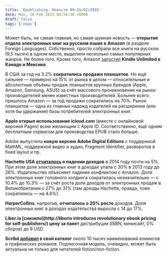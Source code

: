 ```yaml
---
title: 'Epublishing. Новости 09–15/02/2015'
date: Mon, 16 Feb 2015 08:54:38 +0000
draft: false
tags: ['news']
---
```


Может быть, не самая главная, но самая шумная новость — **открытие отдела электронных книг на русском языке в Amazon** (в разделе Foreign Languages). Собственно, просто собрали все книги на русском (9,5 тысяч) в одном месте, выделили несколько самых популярных жанров. Не более того. Кроме того, Amazon [запустил](http://the-digital-reader.com/2015/02/13/amazon-expands-kindle-store-polish-hungarian-hindi-latin-russian-ebooks/) **Kindle Unlimited в Канаде и Мексике**.

В США за год на 3.2% **сократились продажи планшетов**. Но ещё сильнее — примерно на 15% от рынка в целом — относительные и абсолютные объёмы продаж планшетов крупных брендов (Apple, Amazon, Samsung, ASUS) за счёт массового проникновения на рынок производителей менее известных производителей. Больнее всего пришлось Amazon — за год продажи сократились на 70%. Рынок планшетов — одна из главных надежд издателей на расширение (или хотя бы удержание) базы потребителей электронных книг.

**Apple открыл использование icloud.com** (вместе с онлайновой версией Pages) всем желающим с Apple ID. Соответственно, ещё одним бесплатным сервисом для производства EPUB стало больше.

Adobe выпустила **новую версию Adobe Digital Editions** с поддержкой MathML, поддержкой видео и аудио, Fragment Identifier, разворотов в fixed layout и пр.

**Hachette USA [отчиталось](http://the-digital-reader.com/2015/02/10/ebook-revenues-harpercollins-hachette/) о падении доходов** в 2014 году почти на 5%. При этом доля электронных книг в доходах упала с 30% в 2013 году до 26%. Издательство объясняет падение конфликтом с Amazon. Доля электронных книг головного холдинга сократилась незначительно — с 10.4% до 10.3% — за счёт роста доли доходов от электронных продаж в Великобритании с 27% до 31% (там доходы Hachette, правда, тоже сократились — на 4.6%).

**HarperCollins**, напротив, **отчиталось о 20% росте** доходов. Доля электронных книг в доходах издательства выросла с 14 до 17%.

**Liber.io [снизило](http://liberio introduces revolutionary ebook pricing for self-publishers/) цену за пакет** дистрибуции (ISBN, минисайт, 0% сборов) до 9 USD.

**Scribd [добавил](https://gigaom.com/2015/02/10/ebook-subscription-site-scribd-adds-comic-books/) в свой каталог** около 10 тысяч наименований комиксов и графических романов. Подписочная модель, очевидно, может быть актуальна не только для читателей fiction/non-fiction.